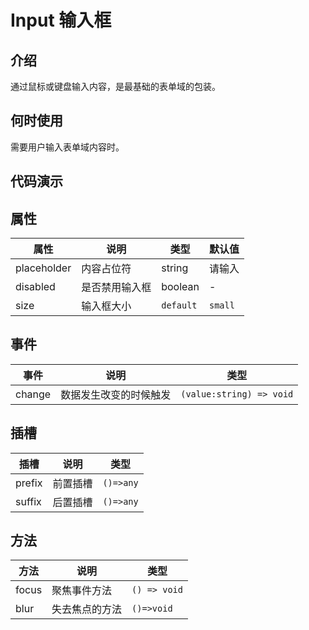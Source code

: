 # Input 输入框

## 介绍

通过鼠标或键盘输入内容，是最基础的表单域的包装。

## 何时使用

需要用户输入表单域内容时。

## 代码演示

<demo src="./demos/basic.vue" />

<demo src="./demos/size.vue" />

<demo src="./demos/disabled.vue" />

<demo src="./demos/use-slot.vue" />

<demo src="./demos/methods.vue" />

## 属性

| 属性        | 说明           | 类型                          | 默认值  |
| ----------- | -------------- | ----------------------------- | ------- |
| placeholder | 内容占位符     | string                        | 请输入  |
| disabled    | 是否禁用输入框 | boolean                       | -       |
| size        | 输入框大小     | `default` | `small` | `large` | default |

## 事件

| 事件   | 说明                   | 类型                     |
| ------ | ---------------------- | ------------------------ |
| change | 数据发生改变的时候触发 | `(value:string) => void` |

## 插槽

| 插槽   | 说明     | 类型      |
| ------ | -------- | --------- |
| prefix | 前置插槽 | `()=>any` |
| suffix | 后置插槽 | `()=>any` |

## 方法

| 方法  | 说明           | 类型         |
| ----- | -------------- | ------------ |
| focus | 聚焦事件方法   | `() => void` |
| blur  | 失去焦点的方法 | `()=>void`   |
